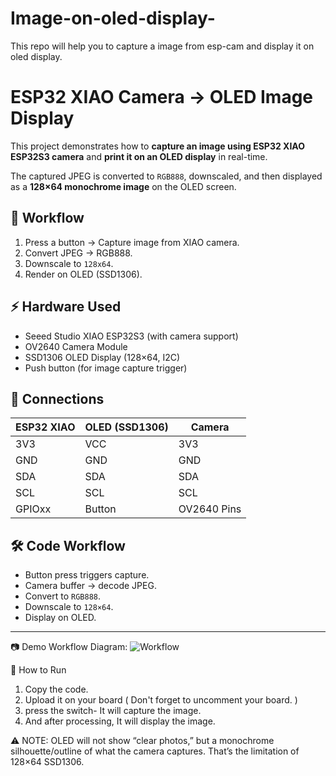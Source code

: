 # Image-on-oled-display-
This repo will help you to capture a image from esp-cam and display it on oled display.


# ESP32 XIAO Camera → OLED Image Display

This project demonstrates how to **capture an image using ESP32 XIAO ESP32S3 camera** and **print it on an OLED display** in real-time.  

The captured JPEG is converted to `RGB888`, downscaled, and then displayed as a **128×64 monochrome image** on the OLED screen.  

## 📸 Workflow
1. Press a button → Capture image from XIAO camera.
2. Convert JPEG → RGB888.
3. Downscale to `128x64`.
4. Render on OLED (SSD1306).

## ⚡ Hardware Used
  - Seeed Studio XIAO ESP32S3 (with camera support)
  - OV2640 Camera Module
  - SSD1306 OLED Display (128×64, I2C)
  - Push button (for image capture trigger)

## 🔧 Connections
| ESP32 XIAO | OLED (SSD1306) | Camera |
|------------|----------------|--------|
| 3V3        | VCC            | 3V3    |
| GND        | GND            | GND    |
| SDA        | SDA            | SDA    |
| SCL        | SCL            | SCL    |
| GPIOxx     | Button         | OV2640 Pins |

## 🛠️ Code Workflow
  - Button press triggers capture.
  - Camera buffer → decode JPEG.
  - Convert to `RGB888`.
  - Downscale to `128×64`.
  - Display on OLED.

---

📷 Demo
Workflow Diagram:
![Workflow](docs/esp32xiao_oled_block_diagram.png)

🚀 How to Run
1. Copy the code.
2. Upload it on your board ( Don't forget to uncomment your board. )
3. press the switch- It will capture the image.
4. And after processing, It will display the image.


⚠️ NOTE: OLED will not show “clear photos,” but a monochrome silhouette/outline of what the camera captures. That’s the limitation of 128×64 SSD1306.
